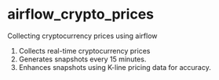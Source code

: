 # airflow_crypto_prices
Collecting cryptocurrency prices using airflow

1. Collects real-time cryptocurrency prices
2. Generates snapshots every 15 minutes.
3. Enhances snapshots using K-line pricing data for accuracy.